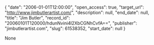 {
  "date": "2006-01-01T12:00:00", 
  "open_access": true, 
  "target_url": "http://www.jimbutlerartist.com/", 
  "description": null, 
  "end_date": null, 
  "title": "Jim Butler", 
  "record_id": "20060101T120000/hdunNvini4l2XbCGNhCvfA==", 
  "publisher": "jimbutlerartist.com", 
  "slug": 61538352, 
  "start_date": null
}

None